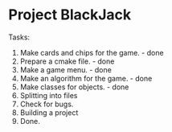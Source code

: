 # Project BlackJack
Tasks:
 1. Make cards and chips for the game. - done
 2. Prepare a cmake file. - done
 3. Make a game menu. - done
 4. Make an algorithm for the game. - done
 5. Make classes for objects. - done
 6. Splitting into files
 7. Check for bugs.
 8. Building a project
 9. Done.
